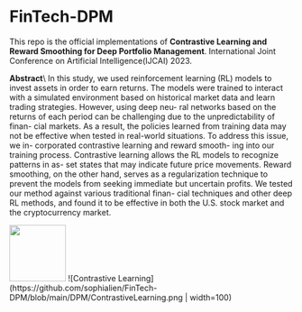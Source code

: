 # FinTech-DPM
This repo is the official implementations of **Contrastive Learning and Reward Smoothing for Deep Portfolio Management**. International Joint Conference on Artificial Intelligence(IJCAI) 2023.

**Abstract**\\
In this study, we used reinforcement learning (RL) models to invest assets in order to earn returns. The models were trained to interact with a simulated environment based on historical market data and learn trading strategies. However, using deep neu- ral networks based on the returns of each period can be challenging due to the unpredictability of finan- cial markets. As a result, the policies learned from training data may not be effective when tested in real-world situations. To address this issue, we in- corporated contrastive learning and reward smooth- ing into our training process. Contrastive learning allows the RL models to recognize patterns in as- set states that may indicate future price movements. Reward smoothing, on the other hand, serves as a regularization technique to prevent the models from seeking immediate but uncertain profits. We tested our method against various traditional finan- cial techniques and other deep RL methods, and found it to be effective in both the U.S. stock market and the cryptocurrency market.

<img src="https://github.com/sophialien/FinTech-DPM/blob/main/DPM/ContrastiveLearning.png" width="100" />
![Contrastive Learning](https://github.com/sophialien/FinTech-DPM/blob/main/DPM/ContrastiveLearning.png | width=100)
